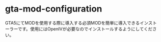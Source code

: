 # gta-mod-configuration
GTA5にてMODを使用する際に導入する必須MODを簡単に導入できるインストーラーです。使用にはOpenⅣが必要なのでインストールするようにしてください。
